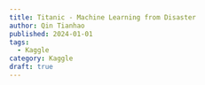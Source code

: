 ```yaml
---
title: Titanic - Machine Learning from Disaster
author: Qin Tianhao
published: 2024-01-01
tags:
  - Kaggle
category: Kaggle
draft: true
---
```

